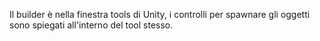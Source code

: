 Il builder è nella finestra tools di Unity, i controlli per spawnare gli oggetti sono spiegati all'interno del tool stesso. 
